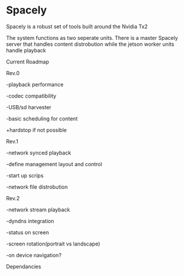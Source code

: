 # Spacely

Spacely is a robust set of tools built around the Nvidia Tx2

The system functions as two seperate units. There is a master Spacely server that handles content distrobution while the jetson worker units handle playback

Current Roadmap


Rev.0

-playback performance

-codec compatibility

-USB/sd harvester 

-basic scheduling for content 

+hardstop if not possible


Rev.1

-network synced playback

-define management layout and control

-start up scrips

-network file distrobution


Rev.2 

-network stream playback

-dyndns integration

-status on screen 

-screen rotation(portrait vs landscape)

-on device navigation?

Dependancies
